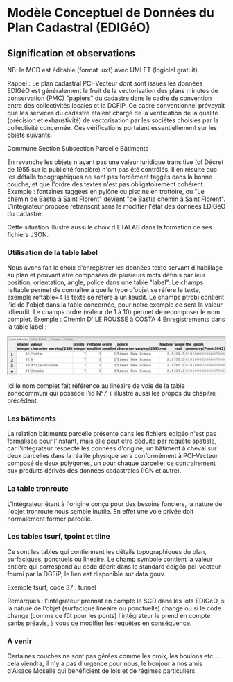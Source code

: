 # Modèle Conceptuel de Données du Plan Cadastral (EDIGéO) 

## Signification et observations

NB: le MCD est éditable (format .uxf) avec UMLET (logiciel gratuit).

   Rappel : Le plan cadastral PCI-Vecteur dont sont issues les données EDIGéO est généralement le fruit de la vectorisation 
des plans minutes de conservation (PMC) "papiers" du cadastre dans le cadre de convention entre des collectivités locales
et la DGFiP. Ce cadre conventionnel prévoyait que les services du cadastre étaient chargé de la vérification de la qualité (précision et exhaustivité) de vectorisation
par les sociétés choisies par la collectivité concernée. Ces vérifications portaient essentiellement sur les objets suivants:

Commune
Section
Subsection
Parcelle
Bâtiments

En revanche les objets n'ayant pas une valeur juridique transitive (cf Décret de 1955 sur la publicité foncière) n'ont pas été contrôlés.
Il en résulte que les détails topographiques ne sont pas forcément taggés dans la bonne couche, et que l'ordre des textes n'est pas obligatoirement cohérent.
Exemple : fontaines taggées en pylône ou piscine en trottoire, ou "Le chemin de Bastia à Saint Florent" devient "de Bastia chemin à Saint Florent".
L'intégrateur proposé retranscrit sans le modifier l'état des données EDIGéO du cadastre.

Cette situation illustre aussi le choix d'ETALAB dans la formation de ses fichiers JSON.

### Utilisation de la table label

Nous avons fait le choix d'enregistrer les données texte servant d'habillage au plan et pouvant être composées de plusieurs mots définis par leur position,
orientation, angle, police dans une table "label". Le champs reftable permet de connaître à quelle type d'objet se référe le texte,
exemple reftable=4 le texte se référe à un lieudit. Le champs ptrobj contient l'id de l'objet dans la table concernée, pour notre exemple ce sera la valeur idlieudit.
Le champs ordre (valeur de 1 à 10) permet de recomposer le nom complet.
Exemple : Chemin D'ILE ROUSSE à COSTA
4 Enregistrements dans la table label :

![visu toponyme](images/toponyme.JPG)

Ici le nom complet fait référence au linéaire de voie de la table zonecommuni qui possède l'id N°7, il illustre aussi les propos du chapitre précédent.

### Les bâtiments

La relation bâtiments parcelle présente dans les fichiers edigéo n'est pas formalisée pour l'instant, mais elle peut être déduite par requête spatiale,
car l'intégrateur respecte les données d'origine, un bâtiment à cheval sur deux parcelles dans la réalité physique sera conformément à PCI-Vecteur composé de deux polygones,
un pour chaque parcelle; ce contrairement aux produits dérivés des données cadastrales (IGN et autre).

### La table tronroute
L'intégrateur étant à l'origine conçu pour des besoins fonciers, la nature de l'objet tronroute nous semble inutile.
En effet une voie privée doit normalement former parcelle.

### Les tables tsurf, tpoint et tline

Ce sont les tables qui contiennent les détails topographiques du plan, surfaciques, ponctuels ou linéaire.
Le champ symbole contient la valeur entière qui correspond au code décrit dans le standard edigéo pci-vecteur fourni par la DGFiP, le lien est disponible sur data.gouv.

Exemple tsurf, code 37 : tunnel

Remarques : l'intégrateur prennat en compte le SCD dans les lots EDIGéO, si la nature de l'objet (surfacique linéaire ou ponctuelle) change ou si le code change
(comme ce fût pour les ponts) l'intégrateur le prend en compte sanbs préavis, à vous de modifier les requêtes en conséquence.

### A venir

Certaines couches ne sont pas gérées comme les croix, les boulons etc ... cela viendra, il n'y a pas d'urgence pour nous,
le bonjour à nos amis d'Alsace Moselle qui bénéficient de lois et de régimes particuliers. 













